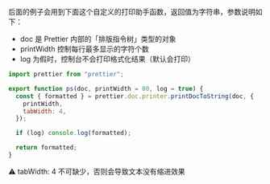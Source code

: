 后面的例子会用到下面这个自定义的打印助手函数，返回值为字符串，参数说明如下：

- doc 是 Prettier 内部的「排版指令树」类型的对象
- printWidth 控制每行最多显示的字符个数
- log 为假时，控制台不会打印格式化结果（默认会打印）

```js
import prettier from "prettier";

export function ps(doc, printWidth = 80, log = true) {
  const { formatted } = prettier.doc.printer.printDocToString(doc, {
    printWidth,
    tabWidth: 4,
  });

  if (log) console.log(formatted);

  return formatted;
}
```

⚠️ tabWidth: 4 不可缺少，否则会导致文本没有缩进效果
